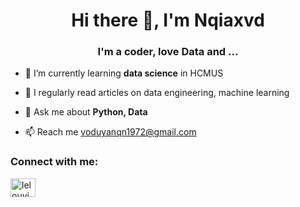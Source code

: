 <h1 align="center">Hi there 👋, I'm Nqiaxvd</h1>
<h3 align="center">I'm a coder, love Data and ...</h3>

- 🔭 I’m currently learning **data science** in HCMUS

- 📝 I regularly read articles on data engineering, machine learning

- 💬 Ask me about **Python, Data**

- 📫 Reach me [voduyanqn1972@gmail.com](mailto:voduyanqn1972@gmail.com)


<h3 align="left">Connect with me:</h3>
<p align="left">
<a href="https://www.linkedin.com/in/vo-duy-nghia-432ba9277/" target="blank"><img align="center" src="https://raw.githubusercontent.com/rahuldkjain/github-profile-readme-generator/master/src/images/icons/Social/linked-in-alt.svg" alt="lelouvincx" height="30" width="40" /></a>
</p>
